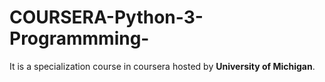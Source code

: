 # COURSERA-Python-3-Programmming-
It is a specialization course in coursera hosted by **University of Michigan**.
